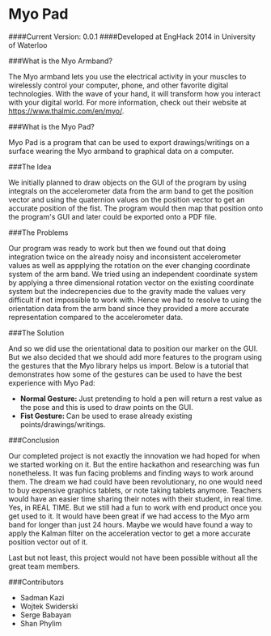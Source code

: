 Myo Pad
=======
####Current Version: 0.0.1
####Developed at EngHack 2014 in University of Waterloo

###What is the Myo Armband?

The Myo armband lets you use the electrical activity in your muscles to wirelessly control your computer, phone, and other favorite digital technologies. With the wave of your hand, it will transform how you interact with your digital world. For more information, check out their website at https://www.thalmic.com/en/myo/.

###What is the Myo Pad?

Myo Pad is a program that can be used to export drawings/writings on a surface wearing the Myo armband to graphical data on a computer.

###The Idea

We initially planned to draw objects on the GUI of the program by using integrals on the accelerometer data from the arm band to get the position vector and using the quaternion values on the position vector to get an accurate position of the fist. The program would then map that position onto the program's GUI and later could be exported onto a PDF file.

###The Problems

Our program was ready to work but then we found out that doing integration twice on the already noisy and inconsistent accelerometer values as well as appplying the rotation on the ever changing coordinate system of the arm band. We tried using an independent coordinate system by applying a three dimensional rotation vector on the existing coordinate system but the indecrepencies due to the gravity made the values very difficult if not impossible to work with. Hence we had to resolve to using the orientation data from the arm band since they provided a more accurate representation compared to the accelerometer data.

###The Solution

And so we did use the orientational data to position our marker on the GUI. But we also decided that we should add more features to the program using the gestures that the Myo library helps us import. Below is a tutorial that demonstrates how some of the gestures can be used to have the best experience with Myo Pad:


* <strong>Normal Gesture: </strong> Just pretending to hold a pen will return a rest value as the pose and this is used to draw points on the GUI.
* <strong>Fist Gesture: </strong> Can be used to erase already existing points/drawings/writings.

###Conclusion

Our completed project is not exactly the innovation we had hoped for when we started working on it. But the entire hackathon and researching was fun nonetheless. It was fun facing problems and finding ways to work around them. The dream we had could have been revolutionary, no one would need to buy expensive graphics tablets, or note taking tablets anymore. Teachers would have an easier time sharing their notes with their student, in real time. Yes, in REAL TIME. But we still had a fun to work with end product once you get used to it. It would have been great if we had access to the Myo arm band for longer than just 24 hours. Maybe we would have found a way to apply the Kalman filter on the acceleration vector to get a more accurate position vector out of it. 

Last but not least, this project would not have been possible without all the great team members.

###Contributors

* Sadman Kazi
* Wojtek Swiderski
* Serge Babayan
* Shan Phylim
